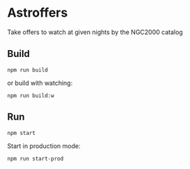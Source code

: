 # Astroffers
Take offers to watch at given nights by the NGC2000 catalog

## Build

```
npm run build
```

or build with watching:

```
npm run build:w
```

## Run

```
npm start
```

Start in production mode:

```
npm run start-prod
```